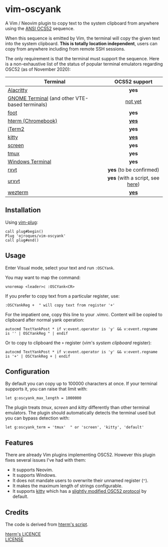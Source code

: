 # vim-oscyank

A Vim / Neovim plugin to copy text to the system clipboard from anywhere using
the [ANSI OCS52](https://invisible-island.net/xterm/ctlseqs/ctlseqs.html#h3-Operating-System-Commands)
sequence.

When this sequence is emitted by Vim, the terminal will copy the given text
into the system clipboard. **This is totally location independent**, users can
copy from anywhere including from remote SSH sessions.

The only requirement is that the terminal must support the sequence. Here is
a non-exhaustive list of the status of popular terminal emulators regarding
OSC52 (as of November 2020):

| Terminal | OCS52 support |
|----------|:-------------:|
| [Alacritty](https://github.com/alacritty/alacritty) | **yes** |
| [GNOME Terminal](https://github.com/GNOME/gnome-terminal) (and other VTE-based terminals) | [not yet](https://bugzilla.gnome.org/show_bug.cgi?id=795774) |
| [foot](https://codeberg.org/dnkl/foot) | **yes** |
| [hterm (Chromebook)](https://chromium.googlesource.com/apps/libapps/+/master/README.md) | [**yes**](https://chromium.googlesource.com/apps/libapps/+/master/nassh/doc/FAQ.md#Is-OSC-52-aka-clipboard-operations_supported) |
| [iTerm2](https://iterm2.com/) | **yes** |
| [kitty](https://github.com/kovidgoyal/kitty) | [**yes**](https://sw.kovidgoyal.net/kitty/protocol-extensions.html#pasting-to-clipboard) |
| [screen](https://www.gnu.org/software/screen/) | **yes** |
| [tmux](https://github.com/tmux/tmux) | **yes** |
| [Windows Terminal](https://github.com/microsoft/terminal) | **yes** |
| [rxvt](http://rxvt.sourceforge.net/) | **yes** (to be confirmed) |
| [urxvt](http://software.schmorp.de/pkg/rxvt-unicode.html) | **yes** (with a script, see [here](https://github.com/ojroques/vim-oscyank/issues/4)) |
| [wezterm](https://github.com/wez/wezterm) | [**yes**](https://wezfurlong.org/wezterm/escape-sequences.html#operating-system-command-sequences) |

## Installation
Using [vim-plug](https://github.com/junegunn/vim-plug):
```vim
call plug#begin()
Plug 'ojroques/vim-oscyank'
call plug#end()
```

## Usage

Enter Visual mode, select your text and run `:OSCYank`.

You may want to map the command:
```vim
vnoremap <leader>c :OSCYank<CR>
```

If you prefer to copy text from a particular register, use:
```vim
:OSCYankReg +  " will copy text from register '+'
```

For the impatient one, copy this line to your .vimrc. Content will be copied to clipboard after normal yank operation:
```vim
autocmd TextYankPost * if v:event.operator is 'y' && v:event.regname is '' | OSCYankReg " | endif
```
Or to copy to clipboard the `+` register (vim's *system clipboard* register):
```vim
autocmd TextYankPost * if v:event.operator is 'y' && v:event.regname is '+' | OSCYankReg + | endif
```

## Configuration
By default you can copy up to 100000 characters at once. If your terminal
supports it, you can raise that limit with:
```vim
let g:oscyank_max_length = 1000000
```

The plugin treats *tmux*, *screen* and *kitty* differently than other terminal
emulators. The plugin should automatically detects the terminal used but you
can bypass detection with:
```vim
let g:oscyank_term = 'tmux'  " or 'screen', 'kitty', 'default'
```

## Features
There are already Vim plugins implementing OSC52. However this plugin fixes
several issues I've had with them:
* It supports Neovim.
* It supports Windows.
* It does not mandate users to overwrite their unnamed register (`"`).
* It makes the maximum length of strings configurable.
* It supports [kitty](https://github.com/kovidgoyal/kitty) which has a
  [slightly modified OSC52 protocol](https://sw.kovidgoyal.net/kitty/protocol-extensions.html#pasting-to-clipboard)
  by default.

## Credits
The code is derived from
[hterm's script](https://github.com/chromium/hterm/blob/master/etc/osc52.vim).

[hterm's LICENCE](https://github.com/chromium/hterm/blob/master/LICENSE)<br/>
[LICENSE](LICENSE)
